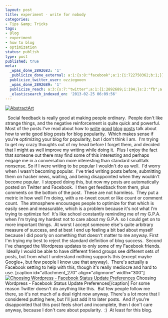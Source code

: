 ```yaml
---
layout: post
title: experiment - write for nobody
categories:
- Tips &amp; Tricks
tags:
- Blog
- experiment
- how to blog
- optimization
status: publish
type: post
published: true
meta:
  _wpas_done_2892683: '1'
  _publicize_done_external: a:1:{s:8:"facebook";a:1:{i:722750362;b:1;}}
  publicize_twitter_user: ozziegooen
  _wpas_done_2892689: '1'
  publicize_reach: a:3:{s:7:"twitter";a:1:{i:2892689;i:194;}s:2:"fb";a:1:{i:2892683;i:867;}s:2:"wp";a:1:{i:0;i:2;}}
  _elasticsearch_indexed_on: '2013-02-25 06:09:56'
---
```

[ ![AbstractArt](http://bowlabs.files.wordpress.com/2013/02/abstractart.jpg) ](http://bowlabs.files.wordpress.com/2013/02/abstractart.jpg)

  Social feedback is really good at making people ordinary.  People don't like strange things, and the negative reinforcement is quite quick and powerful. Most of the posts I've read about how to [write](http://www.problogger.net/how-to-write-great-blog-content/) [ good](http://www.dummies.com/how-to/content/writing-a-good-blog.html) [blog](http://smallbiztrends.com/2012/11/7-steps-to-writing-a-great-blog-post.html) [posts](http://www.blogohblog.com/10-tips-for-writing-good-content-and-attracting-readers/) talk about how to write good blog posts for blog popularity.  Which makes sense if you're optimizing your blog for popularity, but I don't think I am.  I'm trying to get my crazy thoughts out of my head before I forget them, and decided that I might as well improve my writing while doing it.  Plus I enjoy the fact that someone out there may find some of this interesting and perhaps engage me in a conversation more interesting than standard smalltalk nonsense. So if I were writing to be popular I wouldn't do as well.  I'd worry when I wasn't becoming popular.  I've tried writing posts before, submitting them on hacker news, waiting, and being disappointed when they wouldn't become popular.  I stopped doing this, but now my posts are automatically posted on Twitter and Facebook.  I then get feedback from them, plus comments on the bottom of the post.  These are not harmless.  They put a metric in how well I'm doing, with a re-tweet count or like count or comment count.  The atmosphere encourages people to optimize for that which is easily seen and measurable, which is a problem because it's not what I'm trying to optimize for!  It's like school constantly reminding me of my G.P.A. when I'm trying my hardest not to care about my G.P.A. so I could get on to more important things.  At worst I accept someone else's quite arbitrary measure of success, and at best I end up feeling a bit bad about myself because I did poorly on something that doesn't matter to me anyway. First I'm trying my best to reject the standard definition of blog success.  Second I've changed the Wordpress updates to only some of my Facebook friends.  Ideally I would be able to have different friend groups see different sets of posts, but from what I understand nothing supports this (except maybe Google+, but few people I know use that anyway).  There's actually a Facebook setting to help with this, though it's really mediocre and hard to use. [caption id="attachment\_270" align="alignnone" width="300"] [ ![Choosing Wordpress - Facebook Status Update Preferences](http://bowlabs.files.wordpress.com/2013/02/screen-shot-2013-02-24-at-10-04-22-pm.png?w=300) ](http://bowlabs.files.wordpress.com/2013/02/screen-shot-2013-02-24-at-10-04-22-pm.png) Choosing Wordpress - Facebook Status Update Preferences[/caption] For some reason Twitter doesn't do anything like this.  But few people follow me there, so it's not much of a deal right now anyway. There's a lot more that I considered putting here, but I'll just add it to later posts.  And if you're disappointed that this post feels short and incomplete, then I don't care anyway, because I don't care about popularity.  :)  At least for this blog.  